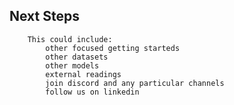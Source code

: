 ## Next Steps
        This could include: 
            other focused getting starteds
            other datasets 
            other models
            external readings
            join discord and any particular channels
            follow us on linkedin
